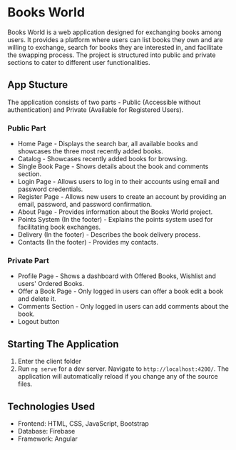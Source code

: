 # Books World

Books World is a web application designed for exchanging books among users. It provides a platform where users can list books they own and are willing to exchange, search for books they are interested in, and facilitate the swapping process. The project is structured into public and private sections to cater to different user functionalities.

## App Stucture

The application consists of two parts - Public (Accessible without authentication) and Private (Available for Registered Users).

### Public Part
* Home Page - Displays the search bar, all available books and showcases the three most recently added books.
* Catalog - Showcases recently added books for browsing.
* Single Book Page - Shows details about the book and comments section.
* Login Page - Allows users to log in to their accounts using email and password credentials.
* Register Page - Allows new users to create an account by providing an email, password, and password confirmation.
* About Page - Provides information about the Books World project.
* Points System (In the footer) - Explains the points system used for facilitating book exchanges.
* Delivery (In the footer) - Describes the book delivery process.
* Contacts (In the footer) - Provides my contacts.

### Private Part
* Profile Page - Shows a dashboard with Offered Books, Wishlist and users' Ordered Books.
* Offer a Book Page - Only logged in users can offer a book edit a book and delete it.
* Comments Section - Only logged in users can add comments about the book.
* Logout button

## Starting The Application
1. Enter the client folder
2. Run `ng serve` for a dev server. Navigate to `http://localhost:4200/`. The application will automatically reload if you change any of the source files.

## Technologies Used
* Frontend: HTML, CSS, JavaScript, Bootstrap
* Database: Firebase
* Framework: Angular
